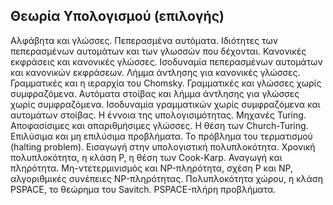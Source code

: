 
## Θεωρία Υπολογισμού (επιλογής)

Αλφάβητα και γλώσσες. Πεπερασμένα αυτόματα. Ιδιότητες των πεπερασμένων αυτομάτων και των γλωσσών που δέχονται. Κανονικές εκφράσεις και κανονικές γλώσσες. Ισοδυναμία πεπερασμένων αυτομάτων και κανονικών εκφράσεων. Λήμμα άντλησης για κανονικές γλώσσες. Γραμματικές και η ιεραρχία του Chomsky. Γραμματικές και γλώσσες χωρίς συμφραζόμενα. Αυτόματα στοίβας και λήμμα άντλησης για γλώσσες χωρίς συμφραζόμενα. Ισοδυναμία γραμματικών χωρίς συμφραζόμενα και αυτομάτων στοίβας. Η έννοια της υπολογισιμότητας. Mηχανές Turing. Aποφασίσιμες και απαριθμήσιμες γλώσσες. Η θέση των Church-Turing. Eπιλύσιμα και μη επιλύσιμα προβλήματα. Το πρόβλημα του τερματισμού (halting problem). Εισαγωγή στην υπολογιστική πολυπλοκότητα. Χρονική πολυπλοκότητα, η κλάση Ρ, η θέση των Cook-Karp. Αναγωγή και πληρότητα. Μη-ντετερμινισμός και NP-πληρότητα, σχέση Ρ και ΝΡ, αλγοριθμικές συνέπειες NP-πληρότητας. Πολυπλοκότητα χώρου, η κλάση PSPACE, το θεώρημα του Savitch. PSPACE-πλήρη προβλήματα.
